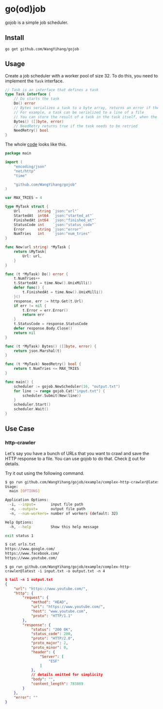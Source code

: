 # go(od)job

gojob is a simple job scheduler.

## Install

```
go get github.com/WangYihang/gojob
```

## Usage

Create a job scheduler with a worker pool of size 32. To do this, you need to implement the `Task` interface.

```go
// Task is an interface that defines a task
type Task interface {
	// Do starts the task
	Do() error
	// Bytes serializes a task to a byte array, returns an error if the task is invalid
	// For example, a task can be serialized to a line of a file
	// You can store the result of a task in the task itself, when the task is serialized, the bytes of the result will be written to the log file
	Bytes() ([]byte, error)
	// NeedRetry returns true if the task needs to be retried
	NeedRetry() bool
}
```

The whole [code](./example/simple-http-crawler/) looks like this.

```go
package main

import (
	"encoding/json"
	"net/http"
	"time"

	"github.com/WangYihang/gojob"
)

var MAX_TRIES = 4

type MyTask struct {
	Url        string `json:"url"`
	StartedAt  int64  `json:"started_at"`
	FinishedAt int64  `json:"finished_at"`
	StatusCode int    `json:"status_code"`
	Error      string `json:"error"`
	NumTries   int    `json:"num_tries"`
}

func New(url string) *MyTask {
	return &MyTask{
		Url: url,
	}
}

func (t *MyTask) Do() error {
	t.NumTries++
	t.StartedAt = time.Now().UnixMilli()
	defer func() {
		t.FinishedAt = time.Now().UnixMilli()
	}()
	response, err := http.Get(t.Url)
	if err != nil {
		t.Error = err.Error()
		return err
	}
	t.StatusCode = response.StatusCode
	defer response.Body.Close()
	return nil
}

func (t *MyTask) Bytes() ([]byte, error) {
	return json.Marshal(t)
}

func (t *MyTask) NeedRetry() bool {
	return t.NumTries <= MAX_TRIES
}

func main() {
	scheduler := gojob.NewScheduler(16, "output.txt")
	for line := range gojob.Cat("input.txt") {
		scheduler.Submit(New(line))
	}
	scheduler.Start()
	scheduler.Wait()
}
```

## Use Case

### http-crawler

Let's say you have a bunch of URLs that you want to crawl and save the HTTP response to a file. You can use gojob to do that.
Check [it](./example/complex-http-crawler/) out for details.

Try it out using the following command.

```bash
$ go run github.com/WangYihang/gojob/example/complex-http-crawler@latest --help                       
Usage:
  main [OPTIONS]

Application Options:
  -i, --input=       input file path
  -o, --output=      output file path
  -n, --num-workers= number of workers (default: 32)

Help Options:
  -h, --help         Show this help message

exit status 1
```

```bash
$ cat urls.txt
https://www.google.com/
https://www.facebook.com/
https://www.youtube.com/
```

```
$ go run github.com/WangYihang/gojob/example/complex-http-crawler@latest -i input.txt -o output.txt -n 4
```

```json
$ tail -n 1 output.txt
{
    "url": "https://www.youtube.com/",
    "http": {
        "request": {
            "method": "HEAD",
            "url": "https://www.youtube.com/",
            "host": "www.youtube.com",
            "proto": "HTTP/1.1"
        },
        "response": {
            "status": "200 OK",
            "status_code": 200,
            "proto": "HTTP/2.0",
            "proto_major": 2,
            "proto_minor": 0,
            "header": {
                "Server": [
                    "ESF"
                ]
            },
            // details omitted for simplicity
            "body": "",
            "content_length": 783869
        }
    },
    "error": ""
}
```